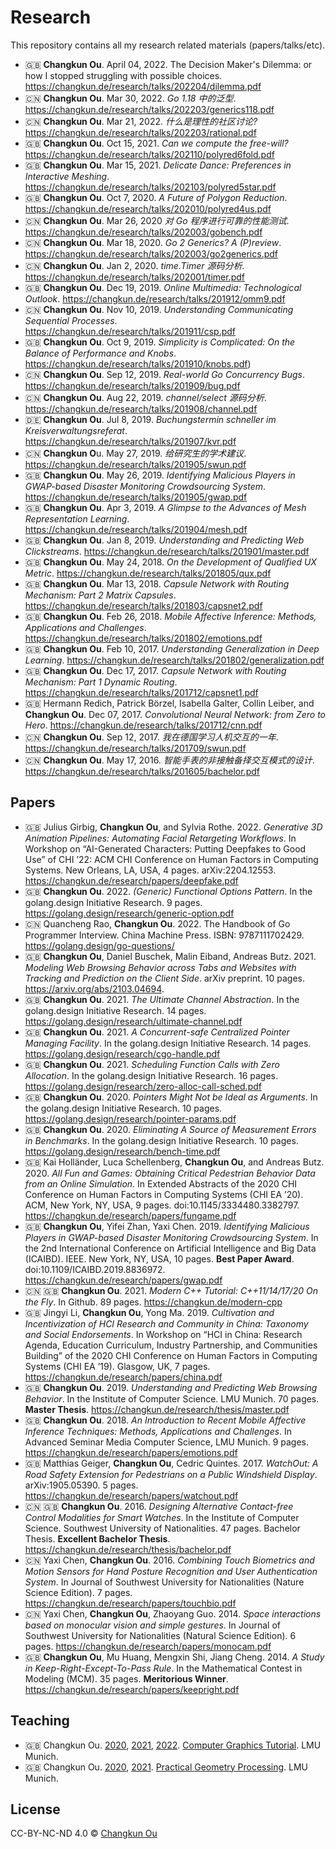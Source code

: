 # Research

This repository contains all my research related materials (papers/talks/etc).

- 🇬🇧 **Changkun Ou**. April 04, 2022. The Decision Maker's Dilemma: or how I stopped struggling with possible choices. https://changkun.de/research/talks/202204/dilemma.pdf
- 🇨🇳 **Changkun Ou**. Mar 30, 2022. _Go 1.18 中的泛型_. https://changkun.de/research/talks/202203/generics118.pdf
- 🇨🇳 **Changkun Ou**. Mar 21, 2022. _什么是理性的社区讨论?_ https://changkun.de/research/talks/202203/rational.pdf
- 🇬🇧 **Changkun Ou**. Oct 15, 2021. _Can we compute the free-will?_ https://changkun.de/research/talks/202110/polyred6fold.pdf
- 🇬🇧 **Changkun Ou**. Mar 15, 2021. _Delicate Dance: Preferences in Interactive Meshing_. https://changkun.de/research/talks/202103/polyred5star.pdf
- 🇬🇧 **Changkun Ou**. Oct 7, 2020. _A Future of Polygon Reduction_. https://changkun.de/research/talks/202010/polyred4us.pdf
- 🇨🇳 **Changkun Ou**. Mar 26, 2020 _对 Go 程序进行可靠的性能测试_. https://changkun.de/research/talks/202003/gobench.pdf
- 🇨🇳 **Changkun Ou**. Mar 18, 2020. _Go 2 Generics? A (P)review_. https://changkun.de/research/talks/202003/go2generics.pdf
- 🇨🇳 **Changkun Ou**. Jan 2, 2020. _time.Timer 源码分析_. https://changkun.de/research/talks/202001/timer.pdf
- 🇬🇧 **Changkun Ou**. Dec 19, 2019. _Online Multimedia: Technological Outlook_. https://changkun.de/research/talks/201912/omm9.pdf
- 🇨🇳 **Changkun Ou**. Nov 10, 2019. _Understanding Communicating Sequential Processes_. https://changkun.de/research/talks/201911/csp.pdf
- 🇬🇧 **Changkun Ou**. Oct 9, 2019. _Simplicity is Complicated: On the Balance of Performance and Knobs_. https://changkun.de/research/talks/201910/knobs.pdf)
- 🇨🇳 **Changkun Ou**. Sep 12, 2019. _Real-world Go Concurrency Bugs_. https://changkun.de/research/talks/201909/bug.pdf
- 🇨🇳 **Changkun Ou**. Aug 22, 2019. _channel/select 源码分析_. https://changkun.de/research/talks/201908/channel.pdf
- 🇩🇪 **Changkun Ou**. Jul 8, 2019. _Buchungstermin schneller im Kreisverwaltungsreferat_. https://changkun.de/research/talks/201907/kvr.pdf
- 🇨🇳 **Changkun O**u. May 27, 2019. _给研究生的学术建议_. https://changkun.de/research/talks/201905/swun.pdf
- 🇬🇧 **Changkun Ou**. May 26, 2019. _Identifying Malicious Players in GWAP-based Disaster Monitoring Crowdsourcing System_. https://changkun.de/research/talks/201905/gwap.pdf
- 🇬🇧 **Changkun Ou**. Apr 3, 2019. _A Glimpse to the Advances of Mesh Representation Learning_. https://changkun.de/research/talks/201904/mesh.pdf
- 🇬🇧 **Changkun Ou**. Jan 8, 2019. _Understanding and Predicting Web Clickstreams_. https://changkun.de/research/talks/201901/master.pdf
- 🇬🇧 **Changkun Ou**. May 24, 2018. _On the Development of Qualified UX Metric_. https://changkun.de/research/talks/201805/qux.pdf
- 🇬🇧 **Changkun Ou**. Mar 13, 2018. _Capsule Network with Routing Mechanism: Part 2 Matrix Capsules_. https://changkun.de/research/talks/201803/capsnet2.pdf
- 🇬🇧 **Changkun Ou**. Feb 26, 2018. _Mobile Affective Inference: Methods, Applications and Challenges_. https://changkun.de/research/talks/201802/emotions.pdf
- 🇬🇧 **Changkun Ou**. Feb 10, 2017. _Understanding Generalization in Deep Learning_. https://changkun.de/research/talks/201802/generalization.pdf
- 🇬🇧 **Changkun Ou**. Dec 17, 2017. _Capsule Network with Routing Mechanism: Part 1 Dynamic Routing_. https://changkun.de/research/talks/201712/capsnet1.pdf
- 🇬🇧 Hermann Redich, Patrick Börzel, Isabella Galter, Collin Leiber, and **Changkun Ou**. Dec 07, 2017. _Convolutional Neural Network: from Zero to Hero_. https://changkun.de/research/talks/201712/cnn.pdf
- 🇨🇳 **Changkun Ou**. Sep 12, 2017. _我在德国学习人机交互的一年_. https://changkun.de/research/talks/201709/swun.pdf
- 🇨🇳 **Changkun Ou**. May 17, 2016. _智能手表的非接触备择交互模式的设计_. https://changkun.de/research/talks/201605/bachelor.pdf

## Papers

- 🇬🇧 Julius Girbig, **Changkun Ou**, and Sylvia Rothe. 2022. _Generative 3D Animation Pipelines: Automating Facial Retargeting Workflows_. In Workshop on “AI-Generated Characters: Putting Deepfakes to Good Use” of CHI ’22: ACM CHI Conference on Human Factors in Computing Systems. New Orleans, LA, USA, 4 pages. arXiv:2204.12553. https://changkun.de/research/papers/deepfake.pdf
- 🇬🇧 **Changkun Ou**. 2022. _(Generic) Functional Options Pattern_. In the golang.design Initiative Research. 9 pages. https://golang.design/research/generic-option.pdf
- 🇨🇳 Quancheng Rao, **Changkun Ou**. 2022. The Handbook of Go Programmer Interview. China Machine Press. ISBN: 9787111702429. https://golang.design/go-questions/
- 🇬🇧 **Changkun Ou**, Daniel Buschek, Malin Eiband, Andreas Butz. 2021. _Modeling Web Browsing Behavior across Tabs and Websites with Tracking and Prediction on the Client Side_. arXiv preprint. 10 pages. https://arxiv.org/abs/2103.04694.
- 🇬🇧 **Changkun Ou**. 2021. _The Ultimate Channel Abstraction_. In the golang.design Initiative Research. 14 pages. https://golang.design/research/ultimate-channel.pdf
- 🇬🇧 **Changkun Ou**. 2021. _A Concurrent-safe Centralized Pointer Managing Facility_. In the golang.design Initiative Research. 14 pages. https://golang.design/research/cgo-handle.pdf
- 🇬🇧 **Changkun Ou**. 2021. _Scheduling Function Calls with Zero Allocation_. In the golang.design Initiative Research. 16 pages. https://golang.design/research/zero-alloc-call-sched.pdf
- 🇬🇧 **Changkun Ou**. 2020. _Pointers Might Not be Ideal as Arguments_. In the golang.design Initiative Research. 10 pages. https://golang.design/research/pointer-params.pdf
- 🇬🇧 **Changkun Ou**. 2020. _Eliminating A Source of Measurement Errors in Benchmarks_. In the golang.design Initiative Research. 10 pages. https://golang.design/research/bench-time.pdf
- 🇬🇧 Kai Holländer, Luca Schellenberg, **Changkun Ou**, and Andreas Butz. 2020. _All Fun and Games: Obtaining Critical Pedestrian Behavior Data from an Online Simulation_. In Extended Abstracts of the 2020 CHI Conference on Human Factors in Computing Systems (CHI EA ’20). ACM, New York, NY, USA, 9 pages. doi:10.1145/3334480.3382797. https://changkun.de/research/papers/fungame.pdf
- 🇬🇧 **Changkun Ou**, Yifei Zhan, Yaxi Chen. 2019. _Identifying Malicious Players in GWAP-based Disaster Monitoring Crowdsourcing System_. In the 2nd International Conference on Artificial Intelligence and Big Data (ICAIBD). IEEE. New York, NY, USA, 10 pages. **Best Paper Award**. doi:10.1109/ICAIBD.2019.8836972. https://changkun.de/research/papers/gwap.pdf
- 🇨🇳 🇬🇧 **Changkun Ou**. 2021. _Modern C++ Tutorial: C++11/14/17/20 On the Fly_. In Github. 89 pages. https://changkun.de/modern-cpp
- 🇬🇧 Jingyi Li, **Changkun Ou**, Yong Ma. 2019. _Cultivation and Incentivization of HCI Research and Community in China: Taxonomy and Social Endorsements_. In Workshop on “HCI in China: Research Agenda, Education Curriculum, Industry Partnership, and Communities Building” of the 2020 CHI Conference on Human Factors in Computing Systems (CHI EA ’19). Glasgow, UK, 7 pages. https://changkun.de/research/papers/china.pdf
- 🇬🇧 **Changkun Ou**. 2019. _Understanding and Predicting Web Browsing Behavior_. In the Institute of Computer Science. LMU Munich. 70 pages. **Master Thesis**. https://changkun.de/research/thesis/master.pdf
- 🇬🇧 **Changkun Ou**. 2018. _An Introduction to Recent Mobile Affective Inference Techniques: Methods, Applications and Challenges_. In Advanced Seminar Media Computer Science, LMU Munich. 9 pages. https://changkun.de/research/papers/emotions.pdf
- 🇬🇧 Matthias Geiger, **Changkun Ou**, Cedric Quintes. 2017. _WatchOut: A Road Safety Extension for Pedestrians on a Public Windshield Display_. arXiv:1905.05390. 5 pages. https://changkun.de/research/papers/watchout.pdf
- 🇨🇳 🇬🇧 **Changkun Ou**. 2016. _Designing Alternative Contact-free Control Modalities for Smart Watches_. In the Institute of Computer Science. Southwest University of Nationalities. 47 pages. Bachelor Thesis. **Excellent Bachelor Thesis**. https://changkun.de/research/thesis/bachelor.pdf
- 🇨🇳 Yaxi Chen, **Changkun Ou**. 2016. _Combining Touch Biometrics and Motion Sensors for Hand Posture Recognition and User Authentication System_. In Journal of Southwest University for Nationalities (Nature Science Edition). 7 pages. https://changkun.de/research/papers/touchbio.pdf
- 🇨🇳 Yaxi Chen, **Changkun Ou**, Zhaoyang Guo. 2014. _Space interactions based on monocular vision and simple gestures_. In Journal of Southwest University for Nationalities (Natural Science Edition). 6 pages. https://changkun.de/research/papers/monocam.pdf
- 🇬🇧 **Changkun Ou**, Mu Huang, Mengxin Shi, Jiang Cheng. 2014. _A Study in Keep-Right-Except-To-Pass Rule_. In the Mathematical Contest in Modeling (MCM). 35 pages. **Meritorious Winner**. https://changkun.de/research/papers/keepright.pdf

## Teaching

- 🇬🇧 Changkun Ou. [2020](./teach/cg1/2020), [2021](./teach/cg1/2021), [2022](./teach/cg1/2022/). [Computer Graphics Tutorial](https://mimuc.de/cg1). LMU Munich.
- 🇬🇧 Changkun Ou. [2020](./teach/gp/2020), [2021](./teach/gp/2020). [Practical Geometry Processing](https://mimuc.de/gp). LMU Munich.

## License

CC-BY-NC-ND 4.0 &copy; [Changkun Ou](https://changkun.de)
